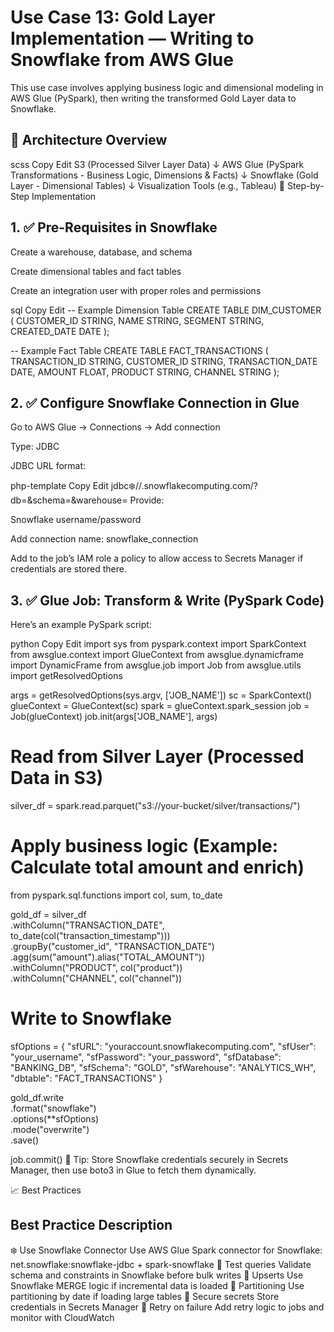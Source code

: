 # Use Case 13: Gold Layer Implementation — Writing to Snowflake from AWS Glue
This use case involves applying business logic and dimensional modeling in AWS Glue (PySpark), then writing the transformed Gold Layer data to Snowflake.

## 🔁 Architecture Overview
scss
Copy
Edit
S3 (Processed Silver Layer Data)
     ↓
AWS Glue (PySpark Transformations - Business Logic, Dimensions & Facts)
     ↓
Snowflake (Gold Layer - Dimensional Tables)
     ↓
Visualization Tools (e.g., Tableau)
🔧 Step-by-Step Implementation
## 1. ✅ Pre-Requisites in Snowflake
Create a warehouse, database, and schema

Create dimensional tables and fact tables

Create an integration user with proper roles and permissions

sql
Copy
Edit
-- Example Dimension Table
CREATE TABLE DIM_CUSTOMER (
    CUSTOMER_ID STRING,
    NAME STRING,
    SEGMENT STRING,
    CREATED_DATE DATE
);

-- Example Fact Table
CREATE TABLE FACT_TRANSACTIONS (
    TRANSACTION_ID STRING,
    CUSTOMER_ID STRING,
    TRANSACTION_DATE DATE,
    AMOUNT FLOAT,
    PRODUCT STRING,
    CHANNEL STRING
);
## 2. ✅ Configure Snowflake Connection in Glue
Go to AWS Glue → Connections → Add connection

Type: JDBC

JDBC URL format:

php-template
Copy
Edit
jdbc:snowflake://<account>.snowflakecomputing.com/?db=<db>&schema=<schema>&warehouse=<warehouse>
Provide:

Snowflake username/password

Add connection name: snowflake_connection

Add to the job’s IAM role a policy to allow access to Secrets Manager if credentials are stored there.

## 3. ✅ Glue Job: Transform & Write (PySpark Code)
Here’s an example PySpark script:

python
Copy
Edit
import sys
from pyspark.context import SparkContext
from awsglue.context import GlueContext
from awsglue.dynamicframe import DynamicFrame
from awsglue.job import Job
from awsglue.utils import getResolvedOptions

args = getResolvedOptions(sys.argv, ['JOB_NAME'])
sc = SparkContext()
glueContext = GlueContext(sc)
spark = glueContext.spark_session
job = Job(glueContext)
job.init(args['JOB_NAME'], args)

# Read from Silver Layer (Processed Data in S3)
silver_df = spark.read.parquet("s3://your-bucket/silver/transactions/")

# Apply business logic (Example: Calculate total amount and enrich)
from pyspark.sql.functions import col, sum, to_date

gold_df = silver_df \
    .withColumn("TRANSACTION_DATE", to_date(col("transaction_timestamp"))) \
    .groupBy("customer_id", "TRANSACTION_DATE") \
    .agg(sum("amount").alias("TOTAL_AMOUNT")) \
    .withColumn("PRODUCT", col("product")) \
    .withColumn("CHANNEL", col("channel"))

# Write to Snowflake
sfOptions = {
    "sfURL": "youraccount.snowflakecomputing.com",
    "sfUser": "your_username",
    "sfPassword": "your_password",
    "sfDatabase": "BANKING_DB",
    "sfSchema": "GOLD",
    "sfWarehouse": "ANALYTICS_WH",
    "dbtable": "FACT_TRANSACTIONS"
}

gold_df.write \
    .format("snowflake") \
    .options(**sfOptions) \
    .mode("overwrite") \
    .save()

job.commit()
🔐 Tip: Store Snowflake credentials securely in Secrets Manager, then use boto3 in Glue to fetch them dynamically.

📈 Best Practices
## Best Practice	Description
❄️ Use Snowflake Connector	Use AWS Glue Spark connector for Snowflake: net.snowflake:snowflake-jdbc + spark-snowflake
🧪 Test queries	Validate schema and constraints in Snowflake before bulk writes
🔄 Upserts	Use Snowflake MERGE logic if incremental data is loaded
📅 Partitioning	Use partitioning by date if loading large tables
🔐 Secure secrets	Store credentials in Secrets Manager
🔁 Retry on failure	Add retry logic to jobs and monitor with CloudWatch
